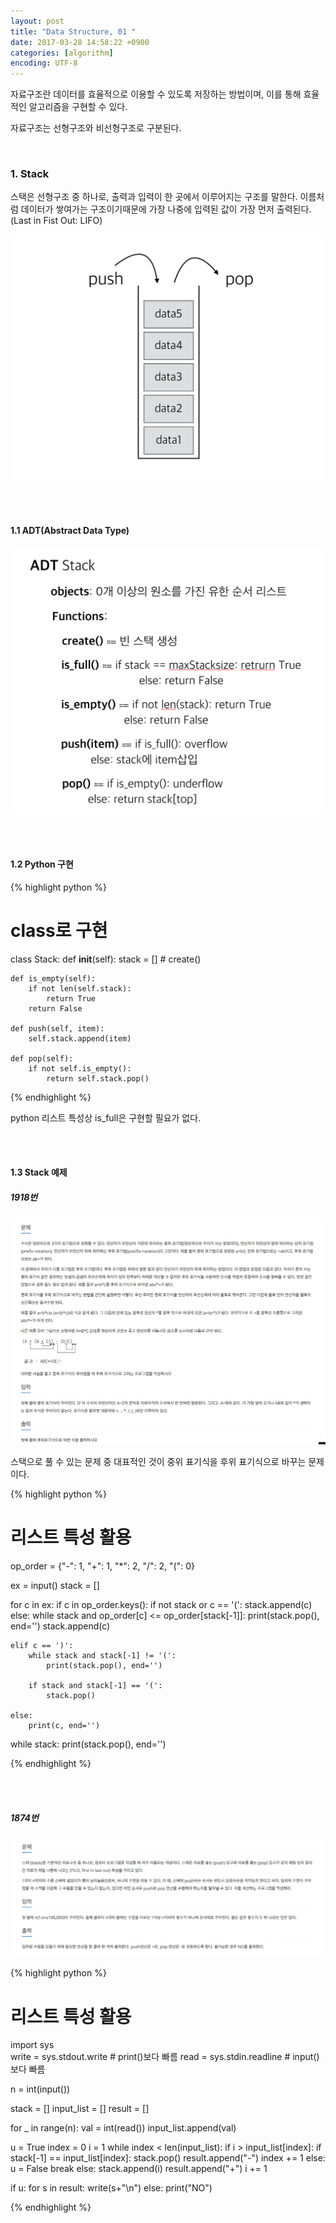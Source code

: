 ```yaml
---
layout: post
title: "Data Structure, 01 "
date: 2017-03-28 14:58:22 +0900
categories: [algorithm]
encoding: UTF-8
---
```


자료구조란 데이터를 효율적으로 이용할 수 있도록 저장하는 방법이며,
이를 통해 효율적인 알고리즘을 구현할 수 있다. 

자료구조는 선형구조와 비선형구조로 구분된다. 

<br/>


### 1. Stack

스택은 선형구조 중 하나로, 출력과 입력이 한 곳에서 이루어지는 구조를 말한다. 이름처럼 데이터가 쌓여가는 구조이기때문에 가장 나중에 입력된
값이 가장 먼저 출력된다.(Last in Fist Out: LIFO)

![branch Image](https://raw.githubusercontent.com/lee-seul/lee-seul.github.com/master/static/img/_posts/stack.png)


<br/>
<br/>

#### 1.1 ADT(Abstract Data Type)

![branch Image](https://raw.githubusercontent.com/lee-seul/lee-seul.github.com/master/static/img/_posts/stackADT.png)


<br/>
<br/>


#### 1.2 Python 구현

{% highlight python %}

# class로 구현

class Stack:
    def __init__(self):
        stack = [] # create()

    def is_empty(self):
        if not len(self.stack):
            return True
        return False
    
    def push(self, item):
        self.stack.append(item) 

    def pop(self):
        if not self.is_empty():
            return self.stack.pop()


{% endhighlight %}

python 리스트 특성상 is_full은 구현할 필요가 없다. 

<br/>
<br/>


#### 1.3 Stack 예제

##### 1918번

![branch Image](https://raw.githubusercontent.com/lee-seul/lee-seul.github.com/master/static/img/_posts/stack01.png)

스택으로 풀 수 있는 문제 중 대표적인 것이 중위 표기식을 후위 표기식으로
바꾸는 문제이다. 

{% highlight python %}

# 리스트 특성 활용

op_order = {"-": 1, "+": 1, "*": 2, "/": 2, "(": 0}

ex = input()
stack = []

for c in ex:
    if c in op_order.keys():
        if not stack or c == '(':
            stack.append(c)
        else:
            while stack and op_order[c] <= op_order[stack[-1]]:
                print(stack.pop(), end='')
            stack.append(c)
    
    elif c == ')':
        while stack and stack[-1] != '(':
            print(stack.pop(), end='')

        if stack and stack[-1] == '(':
            stack.pop()

    else:
        print(c, end='')     

while stack:
    print(stack.pop(), end='')


{% endhighlight %}



<br/>
<br/>


##### 1874번

![branch Image](https://raw.githubusercontent.com/lee-seul/lee-seul.github.com/master/static/img/_posts/stack02.png)


{% highlight python %}

# 리스트 특성 활용

import sys  
write = sys.stdout.write # print()보다 빠름
read = sys.stdin.readline # input()보다 빠름

n = int(input())

stack = []
input_list = []
result = []

for _ in range(n):
    val = int(read())
    input_list.append(val)

u = True
index = 0
i = 1
while index < len(input_list):
    if i > input_list[index]:
        if stack[-1] == input_list[index]:
            stack.pop()
            result.append("-")
            index += 1
        else:
            u = False
            break
    else:
        stack.append(i)
        result.append("+")
        i += 1

if u:
    for s in result:
        write(s+"\n")
else:
    print("NO")


{% endhighlight %}



<br/>
<br/>




